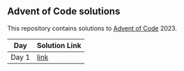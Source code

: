 ## Advent of Code solutions

This repository contains solutions to [Advent of Code](https://adventofcode.com/) 2023.

|Day | Solution Link|
|----|--------------|
|Day 1 | [link](day1/main.go)|
